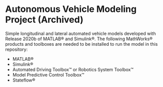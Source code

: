 # Autonomous Vehicle Modeling Project (Archived)
Simple longitudinal and lateral automated vehicle models developed with Release 2020b of MATLAB® and Simulink®. The following MathWorks® products and toolboxes are needed to be installed to run the model in this repository:

* MATLAB®
* Simulink®
* Automated Driving Toolbox™ or Robotics System Toolbox™
* Model Predictive Control Toolbox™
* Stateflow®

